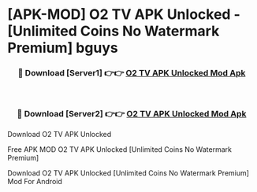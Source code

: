 # [APK-MOD] O2 TV APK Unlocked - [Unlimited Coins No Watermark Premium] bguys



<div align="center">
<h3>🔴 Download [Server1] 👉👉 <a href="https://momento.my/?title=O2_TV_APK_Unlocked">O2 TV APK Unlocked Mod Apk</a></h3><br>

<h3>🔴 Download [Server2] 👉👉 <a href="https://momento.my/?title=O2_TV_APK_Unlocked">O2 TV APK Unlocked Mod Apk</a></h3>
</div>



Download O2 TV APK Unlocked 

Free APK MOD O2 TV APK Unlocked [Unlimited Coins No Watermark Premium]

Download O2 TV APK Unlocked [Unlimited Coins No Watermark Premium] Mod For Android
